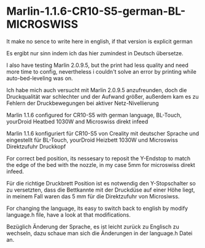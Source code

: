 # Marlin-1.1.6-CR10-S5-german-BL-MICROSWISS
It make no sence to write here in english, if that version is explicit german

Es ergibt nur sinn indem ich das hier zumindest in Deutsch übersetze.


I also have testing Marlin 2.0.9.5, but the print had less quality and need more time to config, nevertheless i couldn't solve an error by printing while auto-bed-leveling was on.

Ich habe mich auch versucht mit Marlin 2.0.9.5 anzufreunden, doch die Druckqualität war schlechter und der Aufwand größer, außerdem kam es zu Fehlern der Druckbewegungen bei aktiver Netz-Nivellierung


Marlin 1.1.6 configured for CR10-S5 with german language, BL-Touch, yourDroid Heatbed 1030W and Microswiss direkt infeed

Marlin 1.1.6 konfiguriert für CR10-S5 von Creality mit deutscher Sprache und eingestellt für BL-Touch, yourDroid Heizbett 1030W und Microswiss Direktzufuhr Druckkopf


For correct bed position, its nessesary to reposit the Y-Endstop to match the edge of the bed with the nozzle, in my case 5mm for microswiss direkt infeed.

Für die richtige Druckbrett Position ist es notwendig den Y-Stopschalter so zu versetzten, dass die Bettkannte mit der Druckdüse auf einer Höhe liegt, in meinem Fall waren das 5 mm für die Direktzufuhr von Microsiwss.


For changing the language, its easy to switch back to english by modify language.h file, have a look at that modifications.

Bezüglich Änderung der Sprache, es ist leicht zurück zu Englisch zu wechseln, dazu schaue man sich die Änderungen in der language.h Datei an.
